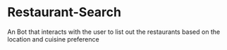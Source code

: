# Restaurant-Search
An Bot that interacts with the user to list out the restaurants based on the location and cuisine preference
